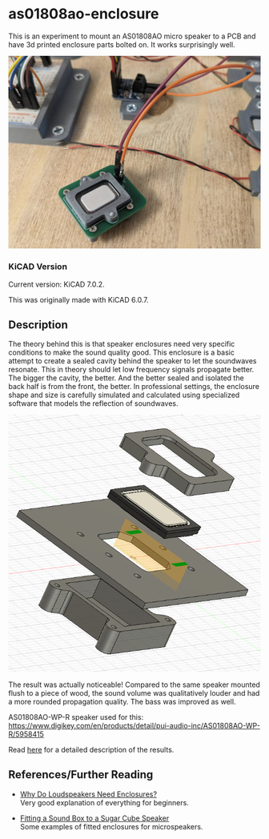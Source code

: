 # as01808ao-enclosure

This is an experiment to mount an AS01808AO micro speaker to a PCB and have 3d printed enclosure parts bolted on. It works surprisingly well.

![AS01808AO Speaker Enclosure](/images/as01808ao-enclosure/enclosure-finished.jpg?raw=true)

### KiCAD Version

Current version: KiCAD 7.0.2.

This was originally made with KiCAD 6.0.7.

## Description

The theory behind this is that speaker enclosures need very specific conditions to make the sound quality good. This enclosure is a basic attempt to create a sealed cavity behind the speaker to let the soundwaves resonate. This in theory should let low frequency signals propagate better. The bigger the cavity, the better. And the better sealed and isolated the back half is from the front, the better. In professional settings, the enclosure shape and size is carefully simulated and calculated using specialized software that models the reflection of soundwaves.

![AS01808AO Speaker Enclosure Concept](/images/as01808ao-enclosure/cad-exploded-view.png?raw=true)

The result was actually noticeable! Compared to the same speaker mounted flush to a piece of wood, the sound volume was qualitatively louder and had a more rounded propagation quality. The bass was improved as well.

AS01808AO-WP-R speaker used for this: https://www.digikey.com/en/products/detail/pui-audio-inc/AS01808AO-WP-R/5958415

Read [here](https://forums.somethingawful.com/showthread.php?threadid=3947328&pagenumber=11#post528300706) for a detailed description of the results.

## References/Further Reading

* [Why Do Loudspeakers Need Enclosures?](https://mynewmicrophone.com/why-do-loudspeakers-need-enclosures/)  
  Very good explanation of everything for beginners.

* [Fitting a Sound Box to a Sugar Cube Speaker](https://www.caledoniancouplers.com/fitting-sound-box-sugar-cube-speaker/)  
  Some examples of fitted enclosures for microspeakers.
